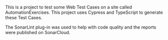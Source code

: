 This is a project to test some Web Test Cases on a site called AutomationExercises. This project uses Cypress and TypeScript to generate these Test Cases.

The SonarLint plug-in was used to help with code quality and the reports were published on SonarCloud.
